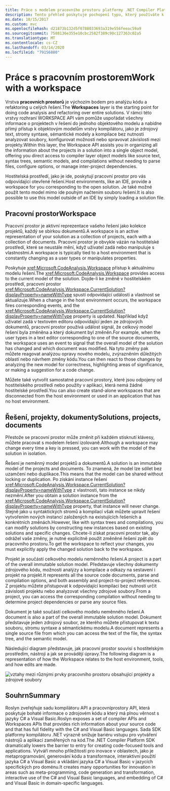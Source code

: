 ```yaml
---
title: Práce s modelem pracovního prostoru platformy .NET Compiler Platform SDK
description: Tento přehled poskytuje pochopení typu, který používáte k dotazování a manipulaci s pracovním prostorem a projekty pro váš kód.
ms.date: 10/15/2017
ms.custom: mvc
ms.openlocfilehash: d21873b132d5f0788033693a319e556feeac59a9
ms.sourcegitcommit: 7588136e355e10cbc2582f389c90c127363c02a5
ms.translationtype: MT
ms.contentlocale: cs-CZ
ms.lasthandoff: 03/14/2020
ms.locfileid: "79156880"
---
```

# <a name="work-with-a-workspace"></a><span data-ttu-id="88f64-103">Práce s pracovním prostorem</span><span class="sxs-lookup"><span data-stu-id="88f64-103">Work with a workspace</span></span>

<span data-ttu-id="88f64-104">Vrstva **pracovních prostorů** je výchozím bodem pro analýzu kódu a refaktoring u celých řešení.</span><span class="sxs-lookup"><span data-stu-id="88f64-104">The **Workspaces** layer is the starting point for doing code analysis and refactoring over entire solutions.</span></span> <span data-ttu-id="88f64-105">V rámci této vrstvy rozhraní WORKSPACE API vám pomůže uspořádat všechny informace o projektech v řešení do jednoho objektového modelu a nabídne přímý přístup k objektovým modelům vrstvy kompilátoru, jako je zdrojový text, stromy syntaxe, sémantické modely a kompilace bez nutnosti analyzovat soubory, konfigurovat možnosti nebo spravovat závislosti mezi projekty.</span><span class="sxs-lookup"><span data-stu-id="88f64-105">Within this layer, the Workspace API assists you in organizing all the information about the projects in a solution into a single object model, offering you direct access to compiler layer object models like source text, syntax trees, semantic models, and compilations without needing to parse files, configure options, or manage inter-project dependencies.</span></span>

<span data-ttu-id="88f64-106">Hostitelská prostředí, jako je ide, poskytují pracovní prostor pro vás odpovídající otevřené řešení.</span><span class="sxs-lookup"><span data-stu-id="88f64-106">Host environments, like an IDE, provide a workspace for you corresponding to the open solution.</span></span> <span data-ttu-id="88f64-107">Je také možné použít tento model mimo ide pouhým načtením souboru řešení.</span><span class="sxs-lookup"><span data-stu-id="88f64-107">It is also possible to use this model outside of an IDE by simply loading a solution file.</span></span>

## <a name="workspace"></a><span data-ttu-id="88f64-108">Pracovní prostor</span><span class="sxs-lookup"><span data-stu-id="88f64-108">Workspace</span></span>

<span data-ttu-id="88f64-109">Pracovní prostor je aktivní reprezentace vašeho řešení jako kolekce projektů, každý se sbírkou dokumentů.</span><span class="sxs-lookup"><span data-stu-id="88f64-109">A workspace is an active representation of your solution as a collection of projects, each with a collection of documents.</span></span> <span data-ttu-id="88f64-110">Pracovní prostor je obvykle vázán na hostitelské prostředí, které se neustále mění, když uživatel zadá nebo manipuluje s vlastnostmi.</span><span class="sxs-lookup"><span data-stu-id="88f64-110">A workspace is typically tied to a host environment that is constantly changing as a user types or manipulates properties.</span></span>

<span data-ttu-id="88f64-111">Poskytuje <xref:Microsoft.CodeAnalysis.Workspace> přístup k aktuálnímu modelu řešení.</span><span class="sxs-lookup"><span data-stu-id="88f64-111">The <xref:Microsoft.CodeAnalysis.Workspace> provides access to the current model of the solution.</span></span> <span data-ttu-id="88f64-112">Dojde-li ke změně v hostitelském prostředí, pracovní prostor <xref:Microsoft.CodeAnalysis.Workspace.CurrentSolution?displayProperty=nameWithType> spustí odpovídající události a vlastnost se aktualizuje.</span><span class="sxs-lookup"><span data-stu-id="88f64-112">When a change in the host environment occurs, the workspace fires corresponding events, and the <xref:Microsoft.CodeAnalysis.Workspace.CurrentSolution?displayProperty=nameWithType> property is updated.</span></span> <span data-ttu-id="88f64-113">Například když uživatel zadá v textovém editoru odpovídající jeden ze zdrojových dokumentů, pracovní prostor používá událost signál, že celkový model řešení byla změněna a který dokument byl změněn.</span><span class="sxs-lookup"><span data-stu-id="88f64-113">For example, when the user types in a text editor corresponding to one of the source documents, the workspace uses an event to signal that the overall model of the solution has changed and which document was modified.</span></span> <span data-ttu-id="88f64-114">Na tyto změny pak můžete reagovat analýzou opravy nového modelu, zvýrazněním důležitých oblastí nebo návrhem změny kódu.</span><span class="sxs-lookup"><span data-stu-id="88f64-114">You can then react to those changes by analyzing the new model for correctness, highlighting areas of significance, or making a suggestion for a code change.</span></span>

<span data-ttu-id="88f64-115">Můžete také vytvořit samostatné pracovní prostory, které jsou odpojeny od hostitelského prostředí nebo použity v aplikaci, která nemá žádné hostitelské prostředí.</span><span class="sxs-lookup"><span data-stu-id="88f64-115">You can also create stand-alone workspaces that are disconnected from the host environment or used in an application that has no host environment.</span></span>

## <a name="solutions-projects-documents"></a><span data-ttu-id="88f64-116">Řešení, projekty, dokumenty</span><span class="sxs-lookup"><span data-stu-id="88f64-116">Solutions, projects, documents</span></span>

<span data-ttu-id="88f64-117">Přestože se pracovní prostor může změnit při každém stisknutí klávesy, můžete pracovat s modelem řešení izolovaně.</span><span class="sxs-lookup"><span data-stu-id="88f64-117">Although a workspace may change every time a key is pressed, you can work with the model of the solution in isolation.</span></span>

<span data-ttu-id="88f64-118">Řešení je neměnný model projektů a dokumentů.</span><span class="sxs-lookup"><span data-stu-id="88f64-118">A solution is an immutable model of the projects and documents.</span></span> <span data-ttu-id="88f64-119">To znamená, že model lze sdílet bez uzamčení nebo duplikace.</span><span class="sxs-lookup"><span data-stu-id="88f64-119">This means that the model can be shared without locking or duplication.</span></span> <span data-ttu-id="88f64-120">Po získání instance řešení <xref:Microsoft.CodeAnalysis.Workspace.CurrentSolution?displayProperty=nameWithType> z vlastnosti, tato instance se nikdy nezmění.</span><span class="sxs-lookup"><span data-stu-id="88f64-120">After you obtain a solution instance from the <xref:Microsoft.CodeAnalysis.Workspace.CurrentSolution?displayProperty=nameWithType> property, that instance will never change.</span></span> <span data-ttu-id="88f64-121">Stejně jako u syntaktických stromů a kompilací však můžete upravit řešení vytvořením nových instancí založených na existujících řešeních a konkrétních změnách.</span><span class="sxs-lookup"><span data-stu-id="88f64-121">However, like with syntax trees and compilations, you can modify solutions by constructing new instances based on existing solutions and specific changes.</span></span> <span data-ttu-id="88f64-122">Chcete-li získat pracovní prostor tak, aby odrážel vaše změny, je nutné explicitně použít změněné řešení zpět do pracovního prostoru.</span><span class="sxs-lookup"><span data-stu-id="88f64-122">To get the workspace to reflect your changes, you must explicitly apply the changed solution back to the workspace.</span></span>

<span data-ttu-id="88f64-123">Projekt je součástí celkového modelu neměnného řešení.</span><span class="sxs-lookup"><span data-stu-id="88f64-123">A project is a part of the overall immutable solution model.</span></span> <span data-ttu-id="88f64-124">Představuje všechny dokumenty zdrojového kódu, možnosti analýzy a kompilace a odkazy na sestavení i projekt na projekt.</span><span class="sxs-lookup"><span data-stu-id="88f64-124">It represents all the source code documents, parse and compilation options, and both assembly and project-to-project references.</span></span> <span data-ttu-id="88f64-125">Z projektu můžete přistupovat k odpovídající kompilaci bez nutnosti určit závislosti projektu nebo analyzovat všechny zdrojové soubory.</span><span class="sxs-lookup"><span data-stu-id="88f64-125">From a project, you can access the corresponding compilation without needing to determine project dependencies or parse any source files.</span></span>

<span data-ttu-id="88f64-126">Dokument je také součástí celkového modelu neměnného řešení.</span><span class="sxs-lookup"><span data-stu-id="88f64-126">A document is also a part of the overall immutable solution model.</span></span> <span data-ttu-id="88f64-127">Dokument představuje jeden zdrojový soubor, ze kterého můžete přistupovat k textu souboru, stromu syntaxe a sémantickému modelu.</span><span class="sxs-lookup"><span data-stu-id="88f64-127">A document represents a single source file from which you can access the text of the file, the syntax tree, and the semantic model.</span></span>

<span data-ttu-id="88f64-128">Následující diagram představuje, jak pracovní prostor souvisí s hostitelským prostředím, nástroji a jak se provádějí úpravy.</span><span class="sxs-lookup"><span data-stu-id="88f64-128">The following diagram is a representation of how the Workspace relates to the host environment, tools, and how edits are made.</span></span>

![vztahy mezi různými prvky pracovního prostoru obsahující projekty a zdrojové soubory](media/work-with-workspace/workspace-obj-relations.png)

## <a name="summary"></a><span data-ttu-id="88f64-130">Souhrn</span><span class="sxs-lookup"><span data-stu-id="88f64-130">Summary</span></span>

<span data-ttu-id="88f64-131">Roslyn zveřejňuje sadu kompilátoru API a pracovníprostory API, která poskytuje bohaté informace o zdrojovém kódu a který má plnou věrnost s jazyky C# a Visual Basic.</span><span class="sxs-lookup"><span data-stu-id="88f64-131">Roslyn exposes a set of compiler APIs and Workspaces APIs that provides rich information about your source code and that has full fidelity with the C# and Visual Basic languages.</span></span>  <span data-ttu-id="88f64-132">Sada SDK platformy kompilátoru .NET výrazně snižuje bariéru vstupu pro vytváření nástrojů a aplikací zaměřených na kód.</span><span class="sxs-lookup"><span data-stu-id="88f64-132">The .NET Compiler Platform SDK dramatically lowers the barrier to entry for creating code-focused tools and applications.</span></span> <span data-ttu-id="88f64-133">Vytváří mnoho příležitostí pro inovace v oblastech, jako je metaprogramování, generování kódu a transformace, interaktivní použití jazyka C# a Visual Basic a vkládání jazyka C# a Visual Basic v jazycích specifických pro doménu.</span><span class="sxs-lookup"><span data-stu-id="88f64-133">It creates many opportunities for innovation in areas such as meta-programming, code generation and transformation, interactive use of the C# and Visual Basic languages, and embedding of C# and Visual Basic in domain-specific languages.</span></span>  
